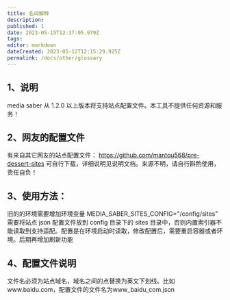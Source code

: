 ```yaml
---
title: 名词解释
description:
published: 1
date: 2023-05-15T12:37:05.979Z
tags:
editor: markdown
dateCreated: 2023-05-12T12:15:29.925Z
permalink: /docs/other/glossary
---
```


## 1、说明

media saber 从 1.2.0 以上版本将支持站点配置文件。本工具不提供任何资源和服务！

## 2、网友的配置文件

有来自其它网友的站点配置文件：
https://github.com/mantou568/pre-dessert-sites
可自行下载，详细说明见说明文档。来源不明，请自行斟酌使用，责任自负！

## 3、使用方法：

旧的的环境需要增加环境变量 MEDIA_SABER_SITES_CONFIG="/config/sites"
需要将站点 json 配置文件放到 config 目录下的 sites 目录中，否则内置索引器不能读取到支持适配。配置是在环境启动时读取，修改配置后，需要重启容器或者环境。后期再增加刷新功能

## 4、配置文件说明

文件名必须为站点域名，域名之间的点替换为英文下划线。比如www.baidu.com，配置文件的文件名为www_baidu_com.json
